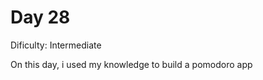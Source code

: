 # Day 28
<p>Dificulty: Intermediate</p>
<p>On this day, i used my knowledge to build a pomodoro app</p>
